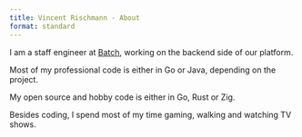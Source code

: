```yaml
---
title: Vincent Rischmann - About
format: standard
---
```


I am a staff engineer at [Batch](https://batch.com), working on the backend side of our platform.

Most of my professional code is either in Go or Java, depending on the project.

My open source and hobby code is either in Go, Rust or Zig.

Besides coding, I spend most of my time gaming, walking and watching TV shows.
